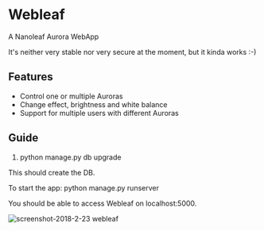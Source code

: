 # Webleaf
A Nanoleaf Aurora WebApp

It's neither very stable nor very secure at the moment, but it kinda works :-)

## Features

* Control one or multiple Auroras
* Change effect, brightness and white balance
* Support for multiple users with different Auroras

## Guide

1. python manage.py db upgrade

This should create the DB.

To start the app: python manage.py runserver

You should be able to access Webleaf on localhost:5000.

![screenshot-2018-2-23 webleaf](https://user-images.githubusercontent.com/15780097/36606479-23c04416-18c4-11e8-9320-d34c92f5dbf9.png)

